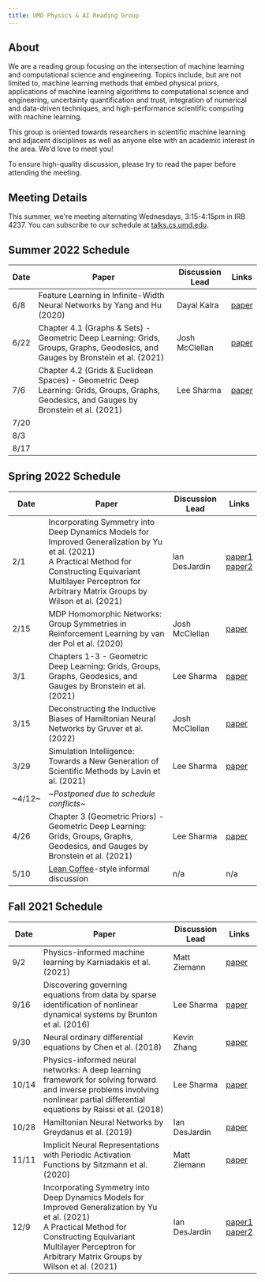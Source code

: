 ```yaml
---
title: UMD Physics & AI Reading Group
---
```


## About

We are a reading group focusing on the intersection of machine learning and computational science and engineering. Topics include, but are not limited to, machine learning methods that embed physical priors, applications of machine learning algorithms to computational science and engineering, uncertainty quantification and trust, integration of numerical and data-driven techniques, and high-performance scientific computing with machine learning.

This group is oriented towards researchers in scientific machine learning and adjacent disciplines as well as anyone else with an academic interest in the area. We'd love to meet you!

To ensure high-quality discussion, please try to read the paper before attending the meeting.

## Meeting Details

This summer, we're meeting alternating Wednesdays, 3:15-4:15pm in IRB 4237.
You can subscribe to our schedule at [talks.cs.umd.edu](https://talks.cs.umd.edu/lists/33).

## Summer 2022 Schedule

| Date | Paper                                                          | Discussion Lead | Links                                                                                                                                |
|------|----------------------------------------------------------------|-----------------|--------------------------------------------------------------------------------------------------------------------------------------|
| 6/8  | Feature Learning in Infinite-Width Neural Networks by Yang and Hu (2020) | Dayal Kalra | [paper](https://arxiv.org/abs/2011.14522) |
| 6/22 | Chapter 4.1 (Graphs & Sets) - Geometric Deep Learning: Grids, Groups, Graphs, Geodesics, and Gauges by Bronstein et al. (2021) | Josh McClellan | [paper](https://arxiv.org/pdf/2104.13478.pdf) |
| 7/6  | Chapter 4.2 (Grids & Euclidean Spaces) - Geometric Deep Learning: Grids, Groups, Graphs, Geodesics, and Gauges by Bronstein et al. (2021) | Lee Sharma | [paper](https://arxiv.org/pdf/2104.13478.pdf) |
| 7/20 |
| 8/3  |
| 8/17 |

## Spring 2022 Schedule

| Date | Paper                                                          | Discussion Lead | Links                                                                                                                                |
|------|----------------------------------------------------------------|-----------------|--------------------------------------------------------------------------------------------------------------------------------------|
| 2/1  | Incorporating Symmetry into Deep Dynamics Models for Improved Generalization by Yu et al. (2021) <br>A Practical Method for Constructing Equivariant Multilayer Perceptron for Arbitrary Matrix Groups by Wilson et al. (2021) | Ian DesJardin | [paper1](https://arxiv.org/abs/2002.03061)<br>[paper2](https://arxiv.org/abs/2104.09459) |
| 2/15 | MDP Homomorphic Networks: Group Symmetries in Reinforcement Learning by van der Pol et al. (2020) | Josh McClellan | [paper](https://proceedings.neurips.cc/paper/2020/hash/2be5f9c2e3620eb73c2972d7552b6cb5-Abstract.html) |
| 3/1  | Chapters 1-3 - Geometric Deep Learning: Grids, Groups, Graphs, Geodesics, and Gauges by Bronstein et al. (2021) | Lee Sharma | [paper](https://arxiv.org/pdf/2104.13478.pdf) |
| 3/15 | Deconstructing the Inductive Biases of Hamiltonian Neural Networks by Gruver et al. (2022) | Josh McClellan | [paper](https://arxiv.org/abs/2202.04836) |
| 3/29 | Simulation Intelligence: Towards a New Generation of Scientific Methods by Lavin et al. (2021) | Lee Sharma | [paper](https://arxiv.org/abs/2112.03235) |
| ~4/12~ | ~_Postponed due to schedule conflicts_~ |
| 4/26 | Chapter 3 (Geometric Priors) - Geometric Deep Learning: Grids, Groups, Graphs, Geodesics, and Gauges by Bronstein et al. (2021) | Lee Sharma | [paper](https://arxiv.org/pdf/2104.13478.pdf) |
| 5/10 | [Lean Coffee](https://leancoffee.org/)-style informal discussion | n/a | n/a |


## Fall 2021 Schedule

| Date | Paper                                                          | Discussion Lead | Links                                                                                                                                |
|------|----------------------------------------------------------------|-----------------|--------------------------------------------------------------------------------------------------------------------------------------|
|  9/2  | Physics-informed machine learning by Karniadakis et al. (2021) | Matt Ziemann | [paper](https://www.brown.edu/research/projects/crunch/sites/brown.edu.research.projects.crunch/files/uploads/Nature-REviews_GK.pdf) |
|  9/16 | Discovering governing equations from data by sparse identification of nonlinear dynamical systems by Brunton et al. (2016) | Lee Sharma | [paper](https://www.pnas.org/content/pnas/113/15/3932.full.pdf) |
|  9/30 | Neural ordinary differential equations by Chen et al. (2018) | Kevin Zhang | [paper](https://arxiv.org/pdf/1806.07366.pdf) |
| 10/14 | Physics-informed neural networks: A deep learning framework for solving forward and inverse problems involving nonlinear partial differential equations by Raissi et al. (2018) | Lee Sharma | [paper](https://www.brown.edu/research/projects/crunch/sites/brown.edu.research.projects.crunch/files/uploads/Physics-informed%20neural%20networks_A%20deep%20learning%20framwork%20fir%20solving%20forward%20and%20inverse%20probelms%20involving%20nonlinear%20partial%20differential%20equations.pdf) |
| 10/28 | Hamiltonian Neural Networks by Greydanus et al. (2019) | Ian DesJardin | [paper](https://proceedings.neurips.cc/paper/2019/file/26cd8ecadce0d4efd6cc8a8725cbd1f8-Paper.pdf) |
| 11/11 | Implicit Neural Representations with Periodic Activation Functions by Sitzmann et al. (2020) | Matt Ziemann | [paper](https://arxiv.org/abs/2006.09661) |
| 12/9  | Incorporating Symmetry into Deep Dynamics Models for Improved Generalization by Yu et al. (2021) <br>A Practical Method for Constructing Equivariant Multilayer Perceptron for Arbitrary Matrix Groups by Wilson et al. (2021)| Ian DesJardin | [paper1](https://arxiv.org/abs/2002.03061)<br>[paper2](https://arxiv.org/abs/2104.09459) |
